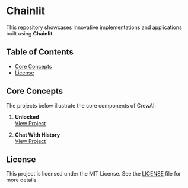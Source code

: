 # Chainlit

This repository showcases innovative implementations and applications built using **Chainlit**.
## Table of Contents

- [Core Concepts](#core-concepts)
- [License](#license)

## Core Concepts

The projects below illustrate the core components of CrewAI:

1. **Unlocked**  
   [View Project](https://github.com/EngineerAbdulQadir/Chainlit/tree/main/Gauge/01%20-%20Unlocked/chainlit)

2. **Chat With History**  
   [View Project](https://github.com/EngineerAbdulQadir/Chainlit/tree/main/Gauge/02%20-%20OpenAI%20Agent%20(Chat%20With%20History)/grinding)

## License

This project is licensed under the MIT License. See the [LICENSE](LICENSE) file for more details.
